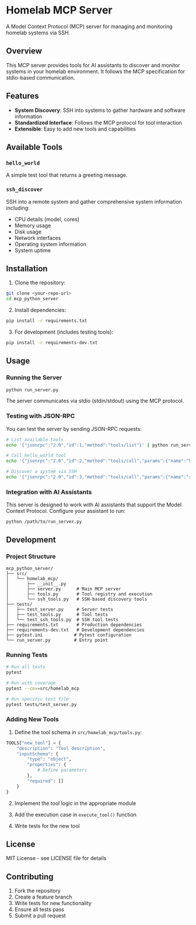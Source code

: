 # Homelab MCP Server

A Model Context Protocol (MCP) server for managing and monitoring homelab systems via SSH.

## Overview

This MCP server provides tools for AI assistants to discover and monitor systems in your homelab environment. It follows the MCP specification for stdio-based communication.

## Features

- **System Discovery**: SSH into systems to gather hardware and software information
- **Standardized Interface**: Follows the MCP protocol for tool interaction
- **Extensible**: Easy to add new tools and capabilities

## Available Tools

### `hello_world`
A simple test tool that returns a greeting message.

### `ssh_discover`
SSH into a remote system and gather comprehensive system information including:
- CPU details (model, cores)
- Memory usage
- Disk usage
- Network interfaces
- Operating system information
- System uptime

## Installation

1. Clone the repository:
```bash
git clone <your-repo-url>
cd mcp_python_server
```

2. Install dependencies:
```bash
pip install -r requirements.txt
```

3. For development (includes testing tools):
```bash
pip install -r requirements-dev.txt
```

## Usage

### Running the Server

```bash
python run_server.py
```

The server communicates via stdio (stdin/stdout) using the MCP protocol.

### Testing with JSON-RPC

You can test the server by sending JSON-RPC requests:

```bash
# List available tools
echo '{"jsonrpc":"2.0","id":1,"method":"tools/list"}' | python run_server.py

# Call hello_world tool
echo '{"jsonrpc":"2.0","id":2,"method":"tools/call","params":{"name":"hello_world"}}' | python run_server.py

# Discover a system via SSH
echo '{"jsonrpc":"2.0","id":3,"method":"tools/call","params":{"name":"ssh_discover","arguments":{"hostname":"192.168.1.100","username":"user","password":"pass"}}}' | python run_server.py
```

### Integration with AI Assistants

This server is designed to work with AI assistants that support the Model Context Protocol. Configure your assistant to run:

```
python /path/to/run_server.py
```

## Development

### Project Structure

```
mcp_python_server/
├── src/
│   └── homelab_mcp/
│       ├── __init__.py
│       ├── server.py      # Main MCP server
│       ├── tools.py       # Tool registry and execution
│       └── ssh_tools.py   # SSH-based discovery tools
├── tests/
│   ├── test_server.py     # Server tests
│   ├── test_tools.py      # Tool tests
│   └── test_ssh_tools.py  # SSH tool tests
├── requirements.txt       # Production dependencies
├── requirements-dev.txt   # Development dependencies
├── pytest.ini            # Pytest configuration
└── run_server.py         # Entry point
```

### Running Tests

```bash
# Run all tests
pytest

# Run with coverage
pytest --cov=src/homelab_mcp

# Run specific test file
pytest tests/test_server.py
```

### Adding New Tools

1. Define the tool schema in `src/homelab_mcp/tools.py`:
```python
TOOLS["new_tool"] = {
    "description": "Tool description",
    "inputSchema": {
        "type": "object",
        "properties": {
            # Define parameters
        },
        "required": []
    }
}
```

2. Implement the tool logic in the appropriate module

3. Add the execution case in `execute_tool()` function

4. Write tests for the new tool

## License

MIT License - see LICENSE file for details

## Contributing

1. Fork the repository
2. Create a feature branch
3. Write tests for new functionality
4. Ensure all tests pass
5. Submit a pull request